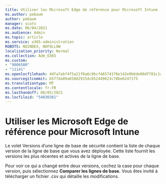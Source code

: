 ```yaml
---
title: Utiliser les Microsoft Edge de référence pour Microsoft Intune
ms.author: pebaum
author: pebaum
manager: scotv
ms.date: 06/04/2021
ms.audience: Admin
ms.topic: article
ms.service: o365-administration
ROBOTS: NOINDEX, NOFOLLOW
localization_priority: Normal
ms.collection: Adm_O365
ms.custom:
- "9006500"
- "11141"
ms.openlocfilehash: 4dfa7abf4f5a21f0a6c9bcf46574176e142e9b6de00df701c1a0d3178ac58bd0
ms.sourcegitcommit: b5f7da89a650d2915dc652449623c78be6247175
ms.translationtype: MT
ms.contentlocale: fr-FR
ms.lasthandoff: 08/05/2021
ms.locfileid: "54030381"
---
```

# <a name="use-microsoft-edge-baseline-settings-for-microsoft-intune"></a>Utiliser les Microsoft Edge de référence pour Microsoft Intune

Le volet Versions d’une ligne de base de sécurité contient la liste de chaque version de la ligne de base que vous avez déployée. Cette liste fournit les versions les plus récentes et actives de la ligne de base.

Pour voir ce qui a changé entre deux versions, cochez la case pour chaque version, puis sélectionnez **Comparer les lignes de base.** Vous êtes invité à télécharger un fichier .csv qui détaille les modifications.
